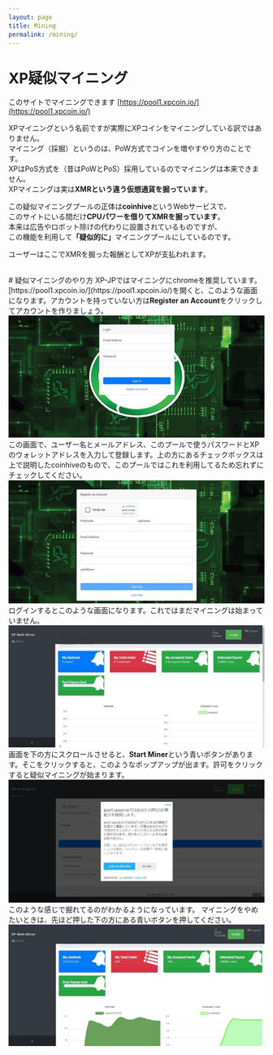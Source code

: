 ```yaml
---
layout: page
title: Mining
permalink: /mining/
---
```


# XP疑似マイニング  
このサイトでマイニングできます [https://pool1.xpcoin.io/](https://pool1.xpcoin.io/)  

XPマイニングという名前ですが実際にXPコインをマイニングしている訳ではありません。  
マイニング（採掘）というのは、PoW方式でコインを増やすやり方のことです。  
XPはPoS方式を（昔はPoWとPoS）採用しているのでマイニングは本来できません。  
XPマイニングは実は<strong>XMRという違う仮想通貨を掘っています</strong>。  

この疑似マイニングプールの正体は<strong>coinhive</strong>というWebサービスで、  
このサイトにいる間だけ<strong>CPUパワーを借りてXMRを掘っています</strong>。  
本来は広告やロボット除けの代わりに設置されているものですが、  
この機能を利用して<strong>「疑似的に」</strong>マイニングプールにしているのです。  

ユーザーはここでXMRを掘った報酬としてXPが支払われます。  

<br>
# 疑似マイニングのやり方  
XP-JPではマイニングにchromeを推奨しています。  
[https://pool1.xpcoin.io/](https://pool1.xpcoin.io/)を開くと、このような画面になります。アカウントを持っていない方は<strong>Register an Account</strong>をクリックしてアカウントを作りましょう。

<img src="./images/xp_pool_login.jpg">  

<br>
この画面で、ユーザー名とメールアドレス、このプールで使うパスワードとXPのウォレットアドレスを入力して登録します。上の方にあるチェックボックスは上で説明したcoinhiveのもので、このプールではこれを利用してるため忘れずにチェックしてください。  

<img src="./images/xp_pool_signup.jpg">  

<br>
ログインするとこのような画面になります。これではまだマイニングは始まっていません。  

<img src="./images/xp_pool_dashboard.jpg">  

<br>
画面を下の方にスクロールさせると、<strong>Start Miner</strong>という青いボタンがあります。そこをクリックすると、このようなポップアップが出ます。許可をクリックすると疑似マイニングが始まります。

<img src="./images/xp_pool_popup.jpg">  

<br>
このような感じで掘れてるのがわかるようになっています。
マイニングをやめたいときは、先ほど押した下の方にある青いボタンを押してください。  

<img src="./images/xp_pool_hash.jpg">  

